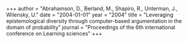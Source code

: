 +++
author = "Abrahamson, D., Berland, M., Shapiro, R., Unterman, J., Wilensky, U."
date = "2004-01-01"
year = "2004"
title = "Leveraging epistemological diversity through computer-based argumentation in the domain of probability"
journal = "Proceedings of the 6th international conference on Learning sciences"
+++